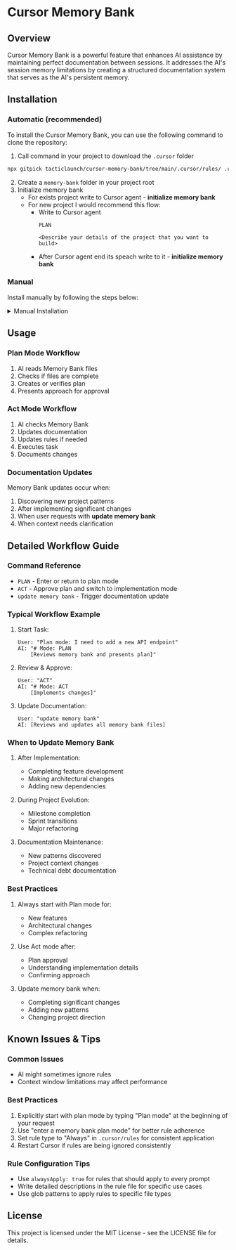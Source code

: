 # Cursor Memory Bank

## Overview
Cursor Memory Bank is a powerful feature that enhances AI assistance by maintaining perfect documentation between sessions. It addresses the AI's session memory limitations by creating a structured documentation system that serves as the AI's persistent memory.

## Installation

### Automatic (recommended)
To install the Cursor Memory Bank, you can use the following command to clone the repository:

1. Call command in your project to download the `.cursor` folder
```bash
npx gitpick tacticlaunch/cursor-memory-bank/tree/main/.cursor/rules/ .cursor/rules
```
2. Create a `memory-bank` folder in your project root
3. Initialize memory bank
   - For exists project write to Cursor agent - **initialize memory bank**
   - For new project I would recommend this flow:
     - Write to Cursor agent
         ```
         PLAN

         <Describe your details of the project that you want to build>
         ```
      - After Cursor agent end its speach write to it - **initialize memory bank**

### Manual
Install manually by following the steps below:
<details>
<summary>Manual Installation</summary>

### 1. Setup Plan/Act Modes
1. Create `.cursor/rules/core.mdc` with the following content:
```markdown
---
description: 
globs: 
alwaysApply: true
---
## Core Rules

You have two modes of operation:

1. Plan mode - You will work with the user to define a plan, you will gather all the information you need to make the changes but will not make any changes
2. Act mode - You will make changes to the codebase based on the plan

- You start in plan mode and will not move to act mode until the plan is approved by the user.
- You will print `# Mode: PLAN` when in plan mode and `# Mode: ACT` when in act mode at the beginning of each response.
- Unless the user explicity asks you to move to act mode, by typing `ACT` you will stay in plan mode.
- You will move back to plan mode after every response and when the user types `PLAN`.
- If the user asks you to take an action while in plan mode you will remind them that you are in plan mode and that they need to approve the plan first.
- When in plan mode always output the full updated plan in every response.
```

### 2. Setup Memory Bank
1. Create `.cursor/rules/memory-bank.mdc` with the following content:
```markdown
# Cursor's Memory Bank

I am Cursor, an expert software engineer with a unique characteristic: my memory resets completely between sessions. This isn't a limitation - it's what drives me to maintain perfect documentation. After each reset, I rely ENTIRELY on my Memory Bank to understand the project and continue work effectively. I MUST read ALL memory bank files at the start of EVERY task - this is not optional.

## Memory Bank Structure

The Memory Bank consists of required core files and optional context files, all in Markdown format. Files build upon each other in a clear hierarchy:

\```mermaid
flowchart TD
    PB[projectbrief.md] --> PC[productContext.md]
    PB --> SP[systemPatterns.md]
    PB --> TC[techContext.md]
    
    PC --> AC[activeContext.md]
    SP --> AC
    TC --> AC
    
    AC --> P[progress.md]
\```

### Core Files (Required)
1. `projectbrief.md`
   - Foundation document that shapes all other files
   - Created at project start if it doesn't exist
   - Defines core requirements and goals
   - Source of truth for project scope

2. `productContext.md`
   - Why this project exists
   - Problems it solves
   - How it should work
   - User experience goals

3. `activeContext.md`
   - Current work focus
   - Recent changes
   - Next steps
   - Active decisions and considerations

4. `systemPatterns.md`
   - System architecture
   - Key technical decisions
   - Design patterns in use
   - Component relationships

5. `techContext.md`
   - Technologies used
   - Development setup
   - Technical constraints
   - Dependencies

6. `progress.md`
   - What works
   - What's left to build
   - Current status
   - Known issues

### Additional Context
Create additional files/folders within memory-bank/ when they help organize:
- Complex feature documentation
- Integration specifications
- API documentation
- Testing strategies
- Deployment procedures

## Core Workflows

### Plan Mode
\```mermaid
flowchart TD
    Start[Start] --> ReadFiles[Read Memory Bank]
    ReadFiles --> CheckFiles{Files Complete?}
    
    CheckFiles -->|No| Plan[Create Plan]
    Plan --> Document[Document in Chat]
    
    CheckFiles -->|Yes| Verify[Verify Context]
    Verify --> Strategy[Develop Strategy]
    Strategy --> Present[Present Approach]
\```

### Act Mode
\```mermaid
flowchart TD
    Start[Start] --> Context[Check Memory Bank]
    Context --> Update[Update Documentation]
    Update --> Rules[Update .cursor/rules if needed]
    Rules --> Execute[Execute Task]
    Execute --> Document[Document Changes]
\```

## Documentation Updates

Memory Bank updates occur when:
1. Discovering new project patterns
2. After implementing significant changes
3. When user requests with **update memory bank** (MUST review ALL files)
4. When context needs clarification

\```mermaid
flowchart TD
    Start[Update Process]
    
    subgraph Process
        P1[Review ALL Files]
        P2[Document Current State]
        P3[Clarify Next Steps]
        P4[Update .cursor/rules]
        
        P1 --> P2 --> P3 --> P4
    end
    
    Start --> Process
\```

Note: When triggered by **update memory bank**, I MUST review every memory bank file, even if some don't require updates. Focus particularly on activeContext.md and progress.md as they track current state.

## Project Intelligence (.cursor/rules)

The .cursor/rules file is my learning journal for each project. It captures important patterns, preferences, and project intelligence that help me work more effectively. As I work with you and the project, I'll discover and document key insights that aren't obvious from the code alone.

\```mermaid
flowchart TD
    Start{Discover New Pattern}
    
    subgraph Learn [Learning Process]
        D1[Identify Pattern]
        D2[Validate with User]
        D3[Document in .cursor/rules]
    end
    
    subgraph Apply [Usage]
        A1[Read .cursor/rules]
        A2[Apply Learned Patterns]
        A3[Improve Future Work]
    end
    
    Start --> Learn
    Learn --> Apply
\```

### What to Capture
- Critical implementation paths
- User preferences and workflow
- Project-specific patterns
- Known challenges
- Evolution of project decisions
- Tool usage patterns

The format is flexible - focus on capturing valuable insights that help me work more effectively with you and the project. Think of .cursor/rules as a living document that grows smarter as we work together.

REMEMBER: After every memory reset, I begin completely fresh. The Memory Bank is my only link to previous work. It must be maintained with precision and clarity, as my effectiveness depends entirely on its accuracy.
```

2. Create a `memory-bank/` folder in your project root
3. Ask Cursor agent to `initialize memory bank`

</details>

## Usage

### Plan Mode Workflow
1. AI reads Memory Bank files
2. Checks if files are complete
3. Creates or verifies plan
4. Presents approach for approval

### Act Mode Workflow
1. AI checks Memory Bank
2. Updates documentation
3. Updates rules if needed
4. Executes task
5. Documents changes

### Documentation Updates
Memory Bank updates occur when:
1. Discovering new project patterns
2. After implementing significant changes
3. When user requests with **update memory bank**
4. When context needs clarification

## Detailed Workflow Guide

### Command Reference
- `PLAN` - Enter or return to plan mode
- `ACT` - Approve plan and switch to implementation mode
- `update memory bank` - Trigger documentation update

### Typical Workflow Example

1. Start Task:
   ```
   User: "Plan mode: I need to add a new API endpoint"
   AI: "# Mode: PLAN
       [Reviews memory bank and presents plan]"
   ```

2. Review & Approve:
   ```
   User: "ACT"
   AI: "# Mode: ACT
       [Implements changes]"
   ```

3. Update Documentation:
   ```
   User: "update memory bank"
   AI: [Reviews and updates all memory bank files]
   ```

### When to Update Memory Bank

1. After Implementation:
   - Completing feature development
   - Making architectural changes
   - Adding new dependencies

2. During Project Evolution:
   - Milestone completion
   - Sprint transitions
   - Major refactoring

3. Documentation Maintenance:
   - New patterns discovered
   - Project context changes
   - Technical debt documentation

### Best Practices

1. Always start with Plan mode for:
   - New features
   - Architectural changes
   - Complex refactoring

2. Use Act mode after:
   - Plan approval
   - Understanding implementation details
   - Confirming approach

3. Update memory bank when:
   - Completing significant changes
   - Adding new patterns
   - Changing project direction

## Known Issues & Tips

### Common Issues
- AI might sometimes ignore rules
- Context window limitations may affect performance

### Best Practices
1. Explicitly start with plan mode by typing "Plan mode" at the beginning of your request
2. Use "enter a memory bank plan mode" for better rule adherence
3. Set rule type to "Always" in `.cursor/rules` for consistent application
4. Restart Cursor if rules are being ignored consistently

### Rule Configuration Tips
- Use `alwaysApply: true` for rules that should apply to every prompt
- Write detailed descriptions in the rule file for specific use cases
- Use glob patterns to apply rules to specific file types

## License

This project is licensed under the MIT License - see the LICENSE file for details.
